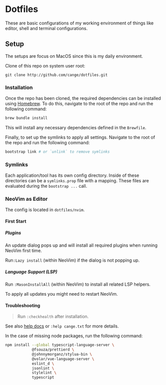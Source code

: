 # Dotfiles

These are basic configurations of my working environment of things like editor,
shell and terminal configurations.

## Setup

The setups are focus on MacOS since this is my daily environment.

Clone of this repo on system user root:

```shell
git clone http://github.com/cange/dotfiles.git
```

### Installation

Once the repo has been cloned, the required dependencies can be installed using
[Homebrew](https://brew.sh/). To do this, navigate to the root of the repo and
run the following command:

```sh
brew bundle install
```

This will install any necessary dependencies defined in the `Brewfile`.

Finally, to set up the symlinks to apply all settings. Navigate to the root of
the repo and run the following command:

```sh
bootstrap link # or `unlink` to remove symlinks
```

### Symlinks

Each application/tool has its own config directory. Inside of these directories
can be a `symlinks.prop` file with a mapping. These files are evaluated during
the `bootstrap ...` call.

### NeoVim as Editor

The config is located in `dotfiles/nvim`.

#### First Start

##### Plugins

An update dialog pops up and will install all required plugins when running
NeoVim first time.

Run`:Lazy install` (within NeoVim) if the dialog is not popping up.

##### Language Support (LSP)

Run `:MasonInstallAll` (within NeoVim) to install all related  LSP helpers.

To apply all updates you might need to restart NeoVim.

#### Troubleshooting

> Run `:checkhealth` after installation.

See also [help docs](./doc/cange.txt) or `:help cange.txt` for more details.

In the case of missing node packages, run the following command:

```sh
npm install --global typescript-language-server \
            @fsouza/prettierd \
            @johnnymorganz/stylua-bin \
            @volar/vue-language-server \
            eslint_d \
            jsonlint \
            stylelint \
            typescript
```
